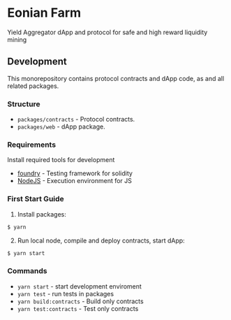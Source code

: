 # Eonian Farm

Yield Aggregator dApp and protocol for safe and high reward liquidity mining

## Development

This monorepository contains protocol contracts and dApp code, as and all related packages.

### Structure

* `packages/contracts` - Protocol contracts.
* `packages/web` - dApp package.

### Requirements

Install required tools for development
* [foundry](https://book.getfoundry.sh/getting-started/installation.html) - Testing framework for solidity
* [NodeJS](https://nodejs.org/) - Execution environment for JS

### First Start Guide

1) Install packages:

```bash
$ yarn
```

2) Run local node, compile and deploy contracts, start dApp:

```bash
$ yarn start
```

### Commands

* `yarn start` - start development enviroment
* `yarn test` - run tests in packages
* `yarn build:contracts` - Build only contracts
* `yarn test:contracts` - Test only contracts

